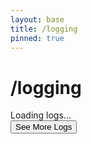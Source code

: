 ```yaml
---
layout: base
title: /logging
pinned: true
---
```


# /logging

<div class="log-container-wrapper">
    <div id="loading-logs">Loading logs...</div>
    <div id="log-entries"></div>
    <button id="see-more-logs" class="see-more-button">See More Logs</button>
</div>

<script>
    // Initialize the log loader when the page loads
    document.addEventListener('DOMContentLoaded', function() {
        initializeLogLoader();
    });
</script> 